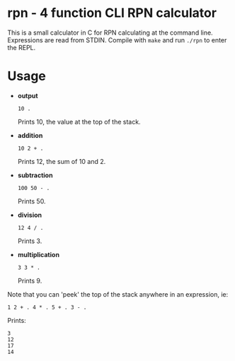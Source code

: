 rpn - 4 function CLI RPN calculator
========================================

This is a small calculator in C for RPN calculating at the command line.  Expressions are read from STDIN.  Compile with `make` and run `./rpn` to enter the REPL.

Usage
=================

*   __output__

        10 .

    Prints 10, the value at the top of the stack.

*   __addition__

        10 2 + .

    Prints 12, the sum of 10 and 2.

*   __subtraction__

        100 50 - .

    Prints 50.

*   __division__

        12 4 / .

    Prints 3.

*   __multiplication__

        3 3 * .

    Prints 9.

Note that you can 'peek' the top of the stack anywhere in an expression, ie:

    1 2 + . 4 * . 5 + . 3 - .

Prints:

    3
    12
    17
    14
